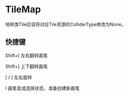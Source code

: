 # TileMap

地砖类Tile应该将对应Tile资源的ColliderType修改为None。

## 快捷键

Shift+\[ 左右翻转画笔

Shift+] 上下翻转画笔

\[ / ] 左右旋转

I 画笔变成选择状态，准备创建新画笔
